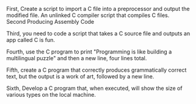 First, Create a script to import a C file into a preprocessor and output the modified file.
An unlinked C compiler script that compiles C files.
Second Producing Assembly Code

Third, you need to code a script that takes a C source file and outputs an app called C is fun.

Fourth, use the C program to print "Programming is like building a multilingual puzzle" and then a new line, four lines total.

Fifth, create a C program that correctly produces grammatically correct text, but the output is a work of art, followed by a new line.

Sixth, Develop a C program that, when executed, will show the size of various types on the local machine.
